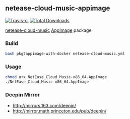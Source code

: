 ## netease-cloud-music-appimage
[![Travis-ci](https://img.shields.io/travis/ZetaoYang/netease-cloud-music-appimage.svg?style=flat-square&label=Travis-ci)](https://travis-ci.org/ZetaoYang/netease-cloud-music-appimage)
[![Total Downloads](https://img.shields.io/github/downloads/ZetaoYang/netease-cloud-music-appimage/total.svg?style=flat-square)](https://github.com/ZetaoYang/netease-cloud-music-appimage/releases)

[netease-cloud-music](http://music.163.com) [AppImage](https://github.com/AppImage/AppImageKit) package

### Build

```bash
bash pkg2appimage-with-docker netease-cloud-music.yml
```

### Usage

```bash
chmod u+x NetEase_Cloud_Music-x86_64.AppImage
./NetEase_Cloud_Music-x86_64.AppImage
```

### Deepin Mirror

- http://mirrors.163.com/deepin/
- http://mirror.math.princeton.edu/pub/deepin/
